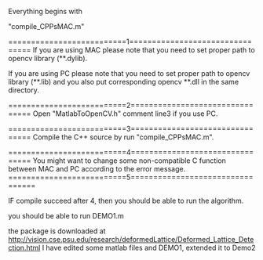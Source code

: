 Everything begins with 

"compile_CPPsMAC.m"

==========================1================================
If you are using MAC please note that you need to set proper path to opencv library  (**.dylib).

If you are using PC please note that you need to set proper path to opencv library  (**.lib) and you also put corresponding opencv **.dll in the same directory.

==========================2================================
Open "MatlabToOpenCV.h" comment line3 if you use PC.


==========================3================================
Compile the C++ source by run "compile_CPPsMAC.m".

==========================4================================
You might want to change some non-compatible C function between MAC and PC according to the error message. 
==========================5=================================

IF compile succeed after 4, then you should be able to run the algorithm.

you should be able to run DEMO1.m

the package is downloaded at
http://vision.cse.psu.edu/research/deformedLattice/Deformed_Lattice_Detection.html
I have edited some matlab files and DEMO1, extended it to Demo2